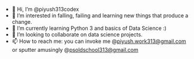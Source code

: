 - 👋 Hi, I’m @piyush313codex
- 👀 I’m interested in falling, failing and learning new things that produce a change.
- 🌱 I’m currently learning Python 3 and basics of Data Science :)
- 💞️ I’m looking to collaborate on data science projects.
- 📫 How to reach me: you can invoke me @piyush.work313@gmail.com or sputter amusingly @psoldschool313@gmail.com

<!---
piyush313codex/piyush313codex is a ✨ special ✨ repository because its `README.md` (this file) appears on your GitHub profile.
You can click the Preview link to take a look at your changes.
--->
